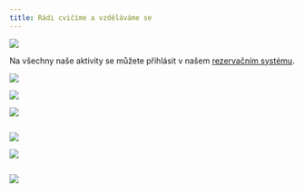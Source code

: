 ```yaml
---
title: Rádi cvičíme a vzděláváme se
---
```

![](/images/uploads/dosp_web.jpg)

Na všechny naše aktivity se můžete přihlásit v našem [rezervačním systému](https://vigvam.webooker.eu/).

![](/images/uploads/baner_pilates.jpg)

![](/images/uploads/face_joga.jpg)

![](/images/uploads/baner_hormonalka-3-.jpg)

![]()

![](/images/uploads/konverzace_aj-1-.jpg)

![](/images/uploads/prvni_pomoc-1-.jpg)

![]()

![](/images/uploads/baner_francouzstina-1-.jpg)
